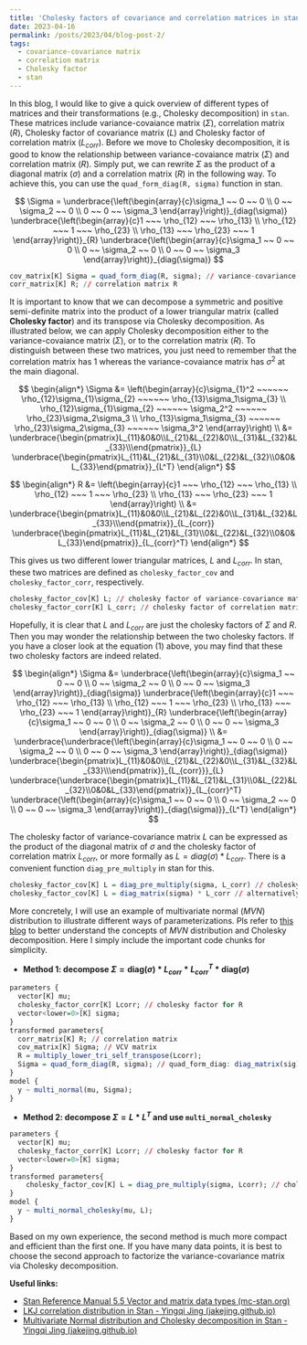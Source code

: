 ```yaml
---
title: 'Cholesky factors of covariance and correlation matrices in stan'
date: 2023-04-16
permalink: /posts/2023/04/blog-post-2/
tags:
  - covariance-covariance matrix
  - correlation matrix
  - Cholesky factor
  - stan
---
```


In this blog, I would like to give a quick overview of different types of matrices and their transformations (e.g., Cholesky decomposition) in `stan`. These matrices include variance-covaiance matrix ($\Sigma$), correlation matrix ($R$), Cholesky factor of covariance matrix ($L$) and Cholesky factor of correlation matrix ($L_{corr}$). Before  we move to Cholesky decomposition, it is good to know the relationship between variance-covaiance matrix ($\Sigma$) and correlation matrix ($R$). Simply put, we can rewrite $\Sigma$ as the product of a diagonal matrix ($\sigma$) and a correlation matrix $(R)$ in the following way. To achieve this, you can use the `quad_form_diag(R, sigma)` function in stan.

$$
\Sigma = \underbrace{\left(\begin{array}{c}\sigma_1 ~~ 0 ~~ 0 \\ 0 ~~ \sigma_2 ~~ 0 \\ 0 ~~ 0 ~~ \sigma_3 \end{array}\right)}_{diag(\sigma)} \underbrace{\left(\begin{array}{c}1 ~~~ \rho_{12} ~~~ \rho_{13} \\ \rho_{12} ~~~ 1 ~~~ \rho_{23} \\ \rho_{13} ~~~ \rho_{23} ~~~ 1 \end{array}\right)}_{R}  \underbrace{\left(\begin{array}{c}\sigma_1 ~~ 0 ~~ 0 \\ 0 ~~ \sigma_2 ~~ 0 \\ 0 ~~ 0 ~~ \sigma_3 \end{array}\right)}_{diag(\sigma)}
$$


```R
cov_matrix[K] Sigma = quad_form_diag(R, sigma); // variance-covariance matrix Sigma
corr_matrix[K] R; // correlation matrix R
```

It is important to know that we can decompose a symmetric and positive semi-definite matrix into the product of a lower triangular matrix (called **Cholesky factor**) and its transpose via Cholesky decomposition. As illustrated below, we can apply Cholesky decomposition either to the variance-covaiance matrix ($\Sigma$), or to the correlation matrix ($R$). To distinguish between these two matrices, you just need to remember that the correlation matrix has $1$ whereas the variance-covaiance matrix has $\sigma^2$ at the main diagonal.

$$
\begin{align*} 
\Sigma &= \left(\begin{array}{c}\sigma_{1}^2 ~~~~~~ \rho_{12}\sigma_{1}\sigma_{2} ~~~~~~ \rho_{13}\sigma_1\sigma_{3} \\ 
\rho_{12}\sigma_{1}\sigma_{2} ~~~~~~ \sigma_2^2 ~~~~~~ \rho_{23}\sigma_2\sigma_3 \\ 
\rho_{13}\sigma_1\sigma_{3} ~~~~~~ \rho_{23}\sigma_2\sigma_{3} ~~~~~~ \sigma_3^2 \end{array}\right) \\
&= \underbrace{\begin{pmatrix}L_{11}&0&0\\L_{21}&L_{22}&0\\L_{31}&L_{32}&L_{33}\\\end{pmatrix}}_{L} \underbrace{\begin{pmatrix}L_{11}&L_{21}&L_{31}\\0&L_{22}&L_{32}\\0&0&L_{33}\end{pmatrix}}_{L^T}
\end{align*}
$$

$$
\begin{align*} 
R &= \left(\begin{array}{c}1 ~~~ \rho_{12} ~~~ \rho_{13} \\ \rho_{12} ~~~ 1 ~~~ \rho_{23} \\ \rho_{13} ~~~ \rho_{23} ~~~ 1 \end{array}\right) \\
&= \underbrace{\begin{pmatrix}L_{11}&0&0\\L_{21}&L_{22}&0\\L_{31}&L_{32}&L_{33}\\\end{pmatrix}}_{L_{corr}} \underbrace{\begin{pmatrix}L_{11}&L_{21}&L_{31}\\0&L_{22}&L_{32}\\0&0&L_{33}\end{pmatrix}}_{L_{corr}^T}
\end{align*}
$$

This gives us two different lower triangular matrices, $L$ and $L_{corr}$. In stan, these two matrices are defined as `cholesky_factor_cov` and `cholesky_factor_corr`, respectively.

```R
cholesky_factor_cov[K] L; // cholesky factor of variance-covariance matrix
cholesky_factor_corr[K] L_corr; // cholesky factor of correlation matrix
```

Hopefully, it is clear that $L$ and $L_{corr}$ are just the cholesky factors of $\Sigma$ and $R$. Then you may wonder the relationship between the two cholesky factors. If you have a closer look at the equation (1) above, you may find that these two cholesky factors are indeed related. 


$$
\begin{align*} 
\Sigma &= \underbrace{\left(\begin{array}{c}\sigma_1 ~~ 0 ~~ 0 \\ 0 ~~ \sigma_2 ~~ 0 \\ 0 ~~ 0 ~~ \sigma_3 \end{array}\right)}_{diag(\sigma)} \underbrace{\left(\begin{array}{c}1 ~~~ \rho_{12} ~~~ \rho_{13} \\ \rho_{12} ~~~ 1 ~~~ \rho_{23} \\ \rho_{13} ~~~ \rho_{23} ~~~ 1 \end{array}\right)}_{R}  \underbrace{\left(\begin{array}{c}\sigma_1 ~~ 0 ~~ 0 \\ 0 ~~ \sigma_2 ~~ 0 \\ 0 ~~ 0 ~~ \sigma_3 \end{array}\right)}_{diag(\sigma)} \\
&= \underbrace{\underbrace{\left(\begin{array}{c}\sigma_1 ~~ 0 ~~ 0 \\ 0 ~~ \sigma_2 ~~ 0 \\ 0 ~~ 0 ~~ \sigma_3 \end{array}\right)}_{diag(\sigma)} 
\underbrace{\begin{pmatrix}L_{11}&0&0\\L_{21}&L_{22}&0\\L_{31}&L_{32}&L_{33}\\\end{pmatrix}}_{L_{corr}}}_{L}
\underbrace{\underbrace{\begin{pmatrix}L_{11}&L_{21}&L_{31}\\0&L_{22}&L_{32}\\0&0&L_{33}\end{pmatrix}}_{L_{corr}^T}
\underbrace{\left(\begin{array}{c}\sigma_1 ~~ 0 ~~ 0 \\ 0 ~~ \sigma_2 ~~ 0 \\ 0 ~~ 0 ~~ \sigma_3 \end{array}\right)}_{diag(\sigma)}}_{L^T}
\end{align*}
$$


The cholesky factor of variance-covariance matrix $L$ can be expressed as the product of the diagonal matrix of $\sigma$ and the cholesky factor of correlation matrix $L_{corr}$, or more formally as $L = diag(\sigma)*L_{corr}$. There is a convenient function `diag_pre_multiply` in stan for this.

```R
cholesky_factor_cov[K] L = diag_pre_multiply(sigma, L_corr) // cholesky factor L = diag(sig) * L_corr
cholesky_factor_cov[K] L = diag_matrix(sigma) * L_corr // alternatively 
```

More concretely, I will use an example of multivariate normal ($MVN$) distribution to illustrate different ways of parameterizations. Pls refer to [this blog](https://jakejing.github.io//posts/2021/02/blog-post-1/) to better understand the concepts of $MVN$ distribution and Cholesky decomposition. Here I simply include the important code chunks for simplicity.

- **Method 1: decompose $\Sigma = \text{diag}(\sigma)*L_{corr} * L_{corr}^{T} * \text{diag}(\sigma)$**

```R
parameters {
  vector[K] mu;
  cholesky_factor_corr[K] Lcorr; // cholesky factor for R
  vector<lower=0>[K] sigma; 
}
transformed parameters{
  corr_matrix[K] R; // correlation matrix
  cov_matrix[K] Sigma; // VCV matrix
  R = multiply_lower_tri_self_transpose(Lcorr);
  Sigma = quad_form_diag(R, sigma); // quad_form_diag: diag_matrix(sig) * R * diag_matrix(sig)
}
model {
  y ~ multi_normal(mu, Sigma);
}
```

- **Method 2: decompose $\Sigma = L*L^{T}$ and use `multi_normal_cholesky`** 

```R
parameters {
  vector[K] mu;
  cholesky_factor_corr[K] Lcorr; // cholesky factor for R
  vector<lower=0>[K] sigma; 
}
transformed parameters{
	cholesky_factor_cov[K] L = diag_pre_multiply(sigma, Lcorr); // cholesky factor for Sigma
}
model {
  y ~ multi_normal_cholesky(mu, L);
}
```

Based on my own experience, the second method is much more compact and efficient than the first one. If you have many data points, it is best to choose the second approach to factorize the variance-covariance matrix via Cholesky decomposition.

**Useful links:**

- [Stan Reference Manual 5.5 Vector and matrix data types (mc-stan.org)](https://mc-stan.org/docs/reference-manual/vector-and-matrix-data-types.html#cholesky-factors-of-covariance-matrices)
- [LKJ correlation distribution in Stan - Yingqi Jing (jakejing.github.io)](https://jakejing.github.io//posts/2021/08/blog-post-2/)
- [Multivariate Normal distribution and Cholesky decomposition in Stan - Yingqi Jing (jakejing.github.io)](https://jakejing.github.io//posts/2021/02/blog-post-1/)

<link rel="stylesheet" type="text/css" href="/assets/css/highlight_code.css" />
<script src="/assets/js/copy_button.js"></script>

